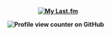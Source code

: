 <p align="center">
<h4 align="center"
  
[![My Last.fm](https://lastfm-recently-played.vercel.app/api?user=arndthefur&width=400&footer&footer_style=normal&show_user=footer&header_style=compact_stats_only&bg_color=403244&maxage=60)](https://www.last.fm/user/arndthefur)

![Profile view counter on GitHub](https://komarev.com/ghpvc/?username=fleshwater&color=grey&label=𓇼+profile+views+++&color=403244&style=plastic&base=0)⠀
